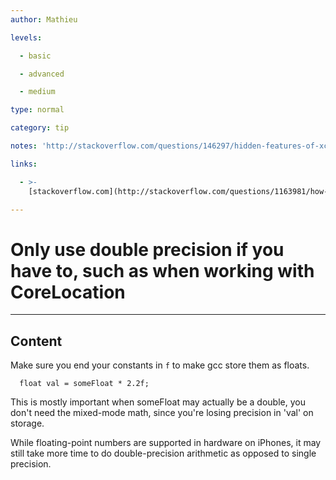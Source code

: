 ```yaml
---
author: Mathieu

levels:

  - basic

  - advanced

  - medium

type: normal

category: tip

notes: 'http://stackoverflow.com/questions/146297/hidden-features-of-xcode'

links:

  - >-
    [stackoverflow.com](http://stackoverflow.com/questions/1163981/how-to-add-a-breakpoint-to-objc-exception-throw){website}

---
```

# Only use double precision if you have to, such as when working with CoreLocation

---
## Content

Make sure you end your constants in `f` to make gcc store them as floats.
```
  float val = someFloat * 2.2f;
```
This is mostly important when someFloat may actually be a double, you don't need the mixed-mode math, since you're losing precision in 'val' on storage. 

While floating-point numbers are supported in hardware on iPhones, it may still take more time to do double-precision arithmetic as opposed to single precision.